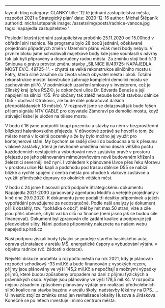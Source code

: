 ---
layout: blog
category: CLANKY
title: '12.té jednání zastupitelstva města, rozpočet 2021 a Strategický plán'
date: 2020-12-16
author: Michal Štěpaník
authorId: michal.stepanik
image: /assets/img/posts/radnice-vanoce.jpg  
tags: 'napajedla zastupitelstvo '

Poslední letošní jednání zastupitelstva proběhlo 25.11.2020 od 15.00hod v obřadní síni radnice. Na programu bylo 28 bodů jednání, očekávané projednání případných změn v Územním plánu však mezi body nebylo. V prvním bloku jsme schvalovali majetkové body kde jsme souhlasili s návrhy tak jak byli připraveny a doporučeny radou města. Za zmínku stojí bod č.13 Smlouva o právu provést změnu stavby „SILNICE III/49725: NAPAJEDLA, MOST EV.Č. 49725-1". - chystá se velká rekonstrukce silničního mostu u Fatry, která silně zasáhne do života všech obyvatel města i okolí. Totální rekonstrukce mostní konstrukce zahrnuje kompletní demolici mostu se zachováním pilířů. V podmínkách uzavření smlouvy s investorem, což je Zlínský kraj (přes ŘSZK), je dokončení ulice Dr. Edvarda Beneše a její napojení na silnici I/55. Pro občany tak zátěž nebude končit stavbou dálnice D55 - obchvat Otrokovic, ale bude dále pokračovat dalších předpokládaných 18 měsíců. V rozpravě jsme se dotazovali jak bude řešen příjem signálu NTV CABLE pro obyvatele Zámoraví po demolici mostu, když stávající kabel je uložen na tělese mostu.

V bodu č.16 jsme podpořili koupi pozemku a stavby na něm v bezprostřední blízkosti halenkovského přejezdu. V důvodové zprávě se hovoří o tom, že město nemá v lokalitě pozemky a že by bylo možno jej využít pro kontejnerové stání. My bychom se raději dívali do budoucna a to k přesunu vlakové zastávky, která je nevhodně umístěna mimo dosah většího počtu každodenních cestujících a vybudování nové zastávky právě v prostoru přejezdu po jeho plánovaném mimoúrovňovém nově budovaném křížení s železnicí severněji než nyní. I vzhledem k plánované lávce přes řeku Moravu v prostoru ulice Na kapli a podchodu pod trasou dálnice D55 se nabízí blízké a rychlé spojení z centra města pro chodce k vlakové zastávce a využití příměstské dopravy do okolních větších měst.

V bodu č.24 jsme hlasovali proti podpoře Strategickému dokumentu Napajedla 2021-2030 zpracovaný agenturou Modifo a veřejně projednaný v kině dne 29.9.2020. K dokumentu jsme podali tři desítky připomínek a jejich vypořádání považujeme za nedostatečné. Podle naší analýzy je dokument příliš obsáhlý, tzv. “pohádka o obci”, měl by mít max.50 stran, vize a cíle jsou příliš obecné, chybí vazba cílů na finance (není jasno jak se budou cíle financovat). Dokument byl zpracován dle zadání koalice a podporuje její předvolební sliby. Námi podané připomínky naleznete na našem webu napajedla.pirati.cz

Naši podporu získali body týkající se prodeje starého hasičského auta, oprava el.instalace v areálu MŠ, energetické úspory a vybudování výtahu v objektu radnice (vč. žádosti o dotace).

Největší diskuze proběhla u rozpočtu města na rok 2021, kdy je plánován rozpočet schodkový -33 mil.Kč a bude financován z vysokých rezerv, příjmy jsou plánovány ve výši 145,2 mil.Kč a nepočítají s možnými výpadky příjmů, které budou způsobeny propadem na dani z příjmu fyzických a právnických osob. Výdaje jsou plánovány ve výši 178,5 mil.Kč. V rozpočtu nejsou zásadním způsobem plánovány výdaje pro realizaci předvolebních slibů koalice na stavbu bazénu v areálu školy, nadstavby lékárny na DPS….. U investic stojí za zmínku snad jen revitalizace lokality Husova a Jiráskova. Konečně se po letech investuje i mimo centrum města.
